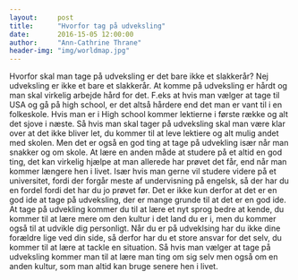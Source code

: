 ```yaml
---
layout:     post
title:      "Hvorfor tag på udveksling"
date:       2016-15-05 12:00:00
author:     "Ann-Cathrine Thrane"
header-img: "img/worldmap.jpg"
---
```

Hvorfor skal man tage på udveksling er det bare ikke et slakkerår? Nej udveksling er ikke et bare et slakkerår. At komme på udveksling er hårdt og man skal virkelig arbejde hård for det. F.eks at hvis man vælger at tage til USA og gå på high school, er det altså hårdere end det man er vant til i en folkeskole. Hvis man er i High school kommer lektierne i første række og alt det sjove i næste. Så hvis man skal tager på udveksling skal man være klar over at det ikke bliver let, du kommer til at leve lektiere og alt mulig andet med skolen. Men det er også en god ting at tage på udvekling især når man snakker og om skole. At lære en anden måde at studere på et altid en god ting, det kan virkelig hjælpe at man allerede har prøvet det får, end når man kommer længere hen i livet. Især hvis man gerne vil studere videre på et universitet, fordi der forgår meste af undervisning på engelsk, så der har du en fordel fordi det har du jo prøvet før. Det er ikke kun derfor at det er en god ide at tage på udveksling, der er mange grunde til at det er en god ide. At tage på udvekling kommer du til at lære et nyt sprog bedre at kende, du kommer til at lære mere om den kultur i det land du er i, men du kommer også til at udvikle dig personligt. Når du er på udveklsing har du ikke dine forældre lige ved din side, så derfor har du et store ansvar for det selv, du kommer til at lære at tackle en situation. Så hvis man vælger at tage på udveksling kommer man til at lære man ting om sig selv men også om en anden kultur, som man altid kan bruge senere hen i livet.